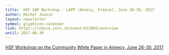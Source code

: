```yaml
---
title:  HSF CWP Workshop - LAPP (Annecy, France), June 26-30, 2017
author: Michel Jouvin
layout: newsletter
symbol: glyphicon-calendar
link: https://indico.cern.ch/event/613093/overview
until: 2017-06-30
---
```

[HSF Workshop on the Community White Paper in Annecy, June 26-30, 2017](https://indico.cern.ch/event/613093/overview)
